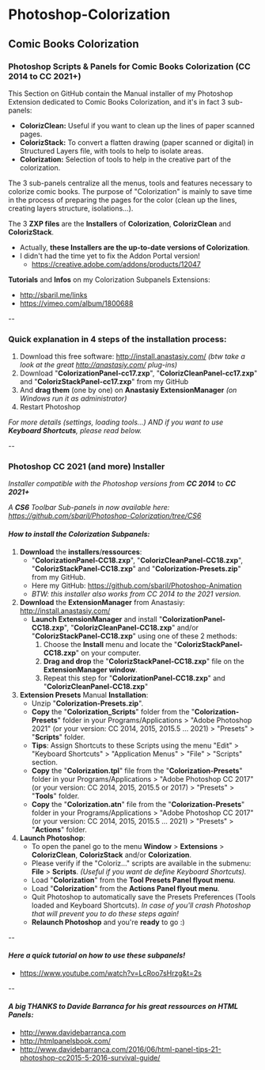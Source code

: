# Photoshop-Colorization
## Comic Books Colorization  


### Photoshop Scripts & Panels for Comic Books Colorization (CC 2014 to CC 2021+)
This Section on GitHub contain the Manual installer of my Photoshop Extension dedicated to Comic Books Colorization, and it's in fact 3 sub-panels:
* **ColorizClean:** Useful if you want to clean up the lines of paper scanned pages.
* **ColorizStack:** To convert a flatten drawing (paper scanned or digital) in Structured Layers file, with tools to help to isolate areas.
* **Colorization:** Selection of tools to help in the creative part of the colorization.

The 3 sub-panels centralize all the menus, tools and features necessary to colorize comic books. The purpose of "Colorization" is mainly to save time in the process of preparing the pages for the color (clean up the lines, creating layers structure, isolations…).

The 3 **ZXP files** are the **Installers** of **Colorization**, **ColorizClean** and **ColorizStack**.
* Actually, **these Installers are the up-to-date versions of Colorization**.
* I didn't had the time yet to fix the Addon Portal version!
	* https://creative.adobe.com/addons/products/12047

**Tutorials** and **Infos** on my Colorization Subpanels Extensions: 
* http://sbaril.me/links
* https://vimeo.com/album/1800688

--

### Quick explanation in 4 steps of the installation process:
1. Download this free software: http://install.anastasiy.com/ *(btw take a look at the great http://anastasiy.com/ plug-ins)*
2. Download "**ColorizationPanel-cc17.zxp**", "**ColorizCleanPanel-cc17.zxp**" and "**ColorizStackPanel-cc17.zxp**" from my GitHub
3. And **drag them** (one by one) on **Anastasiy ExtensionManager** *(on Windows run it as administrator)*
4. Restart Photoshop 

*For more details (settings, loading tools…) AND if you want to use **Keyboard Shortcuts**, please read below.*


--

### Photoshop CC 2021 (and more) Installer 
*Installer compatible with the Photoshop versions from* ***CC 2014*** to ***CC 2021+***

*A ***CS6*** Toolbar Sub-panels in now available here: https://github.com/sbaril/Photoshop-Colorization/tree/CS6*
#### *How to install the Colorization Subpanels:*
1.  **Download** the **installers**/**ressources**:
	* "**ColorizationPanel-CC18.zxp**", "**ColorizCleanPanel-CC18.zxp**", "**ColorizStackPanel-CC18.zxp**" and "**Colorization-Presets.zip**" from my GitHub. 
	* Here my GitHub: https://github.com/sbaril/Photoshop-Animation
	* *BTW: this installer also works from CC 2014 to the 2021 version.*
2.  **Download** the **ExtensionManager** from Anastasiy:
http://install.anastasiy.com/
	* **Launch ExtensionManager** and install "**ColorizationPanel-CC18.zxp**", "**ColorizCleanPanel-CC18.zxp**" and/or "**ColorizStackPanel-CC18.zxp**" using one of these 2 methods:
		1. Choose the **Install** menu and locate the "**ColorizStackPanel-CC18.zxp**" on your computer.
		2. **Drag and drop** the "**ColorizStackPanel-CC18.zxp**" file on the **ExtensionManager window**.
		3. Repeat this step for "**ColorizationPanel-CC18.zxp**" and "**ColorizCleanPanel-CC18.zxp**"
3. **Extension Presets** Manual **Installation**:
	* Unzip "**Colorization-Presets.zip**".
	* **Copy** the "**Colorization_Scripts**" folder from the "**Colorization-Presets**" folder in your Programs/Applications > "Adobe Photoshop 2021" (or your version: CC 2014, 2015, 2015.5 … 2021) > "Presets" > "**Scripts**" folder.
	* **Tips**: Assign Shortcuts to these Scripts using the menu "Edit" > "Keyboard Shortcuts" > "Application Menus" > "File" > "Scripts" section.
	* **Copy** the "**Colorization.tpl**" file from the "**Colorization-Presets**" folder in your Programs/Applications > "Adobe Photoshop CC 2017" (or your version: CC 2014, 2015, 2015.5 or 2017) > "Presets" > "**Tools**" folder.
	* **Copy** the "**Colorization.atn**" file from the "**Colorization-Presets**" folder in your Programs/Applications > "Adobe Photoshop CC 2017" (or your version: CC 2014, 2015, 2015.5 … 2021) > "Presets" > "**Actions**" folder.
4. **Launch Photoshop**:
	* To open the panel go to the menu **Window** > **Extensions** > **ColorizClean**, **ColorizStack** and/or **Colorization**.
	* Please verify if the "Coloriz…" scripts are available in the submenu: **File** > **Scripts**. *(Useful if you want de define Keyboard Shortcuts).* 
	* Load "**Colorization**" from the **Tool Presets Panel flyout menu**.
	* Load "**Colorization**" from the **Actions Panel flyout menu**.
	* Quit Photoshop to automatically save the Presets Preferences (Tools loaded and Keyboard Shortcuts). *In case of you'll crash Photoshop that will prevent you to do these steps again!* 
	* **Relaunch Photoshop** and you're **ready** to go :)


--

		
#### *Here a quick tutorial on how to use these subpanels!*
* https://www.youtube.com/watch?v=LcRoo7sHrzg&t=2s


--	

#### *A big THANKS to Davide Barranca for his great ressources on HTML Panels:*
* http://www.davidebarranca.com
* http://htmlpanelsbook.com/
* http://www.davidebarranca.com/2016/06/html-panel-tips-21-photoshop-cc2015-5-2016-survival-guide/
